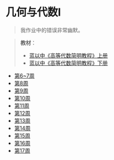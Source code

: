 # 几何与代数I

> 我作业中的错误非常幽默。

> **教材**：
> - [蓝以中《高等代数简明教程》上册](/Book/蓝以中%20-%202007%20-%20高等代数简明教程.pdf)
> - [蓝以中《高等代数简明教程》下册](/Book/蓝以中%20-%20高等代数简明教程（第二版）下册.pdf)


- [第6~7周](/作业/几何与代数I/几代hw_week6~7.pdf)
- [第8周](/作业/几何与代数I/几代hw_week8.pdf)
- [第9周](/作业/几何与代数I/几代hw_week9.pdf)
- [第10周](/作业/几何与代数I/几代hw_week10.pdf)
- [第11周](/作业/几何与代数I/几代hw_week11.pdf)
- [第12周](/作业/几何与代数I/几代hw_week12.pdf)
- [第13周](/作业/几何与代数I/几代hw_week13.pdf)
- [第14周](/作业/几何与代数I/几代hw_week14.pdf)
- [第15周](/作业/几何与代数I/几代hw_week15.pdf)
- [第16周](/作业/几何与代数I/几代hw_week16.pdf)
- [第17周](/作业/几何与代数I/几代hw_week17.pdf)